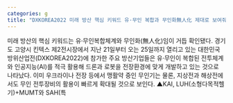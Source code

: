```yaml
---
categories: g
title: "DXKOREA2022 미래 방산 핵심 키워드 유·무인 복합과 무인화無人化 제대로 보여줘"
---
```

미래 방산의 핵심 키워드는 유·무인복합체계와 무인화(無人化)임이 거듭 확인됐다. 경기도 고양시 킨텍스 제2전시장에서 지난 21일부터 오는 25일까지 열리고 있는 대한민국방위산업전(DXKOREA2022)에 참가한 주요 방산기업들은 유·무인이 복합된 전투체계와 인공지능(AI)를 적극 활용해 드론과 로봇을 전장환경에 맞게 개발하고 있는 것으로 나타났다. 이미 우크라이나 전장 등에서 맹활약 중인 무인기는 물론, 지상전과 해상전에서도 무인 전투장비의 활용이 빠르게 확대될 것으로 보인다. ▲KAI, LUH(소형다목적헬기)+MUMT와 SAH(특